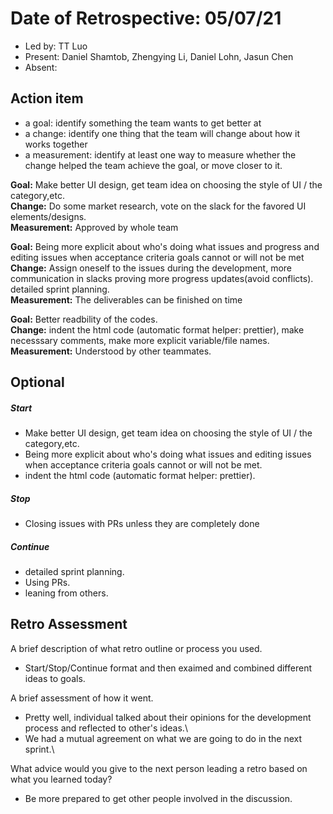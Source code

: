 # Date of Retrospective: 05/07/21

* Led by: TT Luo
* Present: Daniel Shamtob, Zhengying Li, Daniel Lohn, Jasun Chen 
* Absent: 


## Action item

* a goal: identify something the team wants to get better at
* a change: identify one thing that the team will change about how it works together
* a measurement: identify at least one way to measure whether the change helped the team achieve the goal, or move closer to it.

**Goal:** Make better UI design, get team idea on choosing the style of UI / the category,etc.\
**Change:** Do some market research, vote on the slack for the favored UI elements/designs.\
**Measurement:**  Approved by whole team

**Goal:** Being more explicit about who's doing what issues and progress and editing issues when acceptance criteria goals cannot or will not be met\
**Change:** Assign oneself to the issues during the development, more communication in slacks proving more progress updates(avoid conflicts).\
            detailed sprint planning.\
**Measurement:**  The deliverables can be finished on time

**Goal:** Better readbility of the codes.\
**Change:** indent the html code (automatic format helper: prettier), make necesssary comments, make more explicit variable/file names.\
**Measurement:**  Understood by other teammates.



## Optional

##### Start
- Make better UI design, get team idea on choosing the style of UI / the category,etc.
- Being more explicit about who's doing what issues and editing issues when acceptance criteria goals cannot or will not be met.
- indent the html code (automatic format helper: prettier).


##### Stop
- Closing issues with PRs unless they are completely done

##### Continue 
- detailed sprint planning.
- Using PRs.
- leaning from others.



## Retro Assessment
A brief description of what retro outline or process you used.
- Start/Stop/Continue format and then exaimed and combined different ideas to goals.

A brief assessment of how it went.
- Pretty well, individual talked about their opinions for the development process and reflected to other's ideas.\
- We had a mutual agreement on what we are going to do in the next sprint.\

What advice would you give to the next person leading a retro
  based on what you learned today?
- Be more prepared to get other people involved in the discussion.





